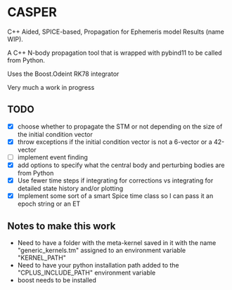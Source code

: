 # CASPER
C++ Aided, SPICE-based, Propagation for Ephemeris model Results (name WIP).

A C++ N-body propagation tool that is wrapped with pybind11 to be called from Python.

Uses the Boost.Odeint RK78 integrator 

Very much a work in progress

## TODO
 - [x] choose whether to propagate the STM or not depending on the size of the initial condition vector
 - [x] throw exceptions if the initial condition vector is not a 6-vector or a 42-vector
 - [ ] implement event finding
 - [x] add options to specify what the central body and perturbing bodies are from Python
 - [x] Use fewer time steps if integrating for corrections vs integrating for detailed state history and/or plotting
 - [x] Implement some sort of a smart Spice time class so I can pass it an epoch string or an ET

## Notes to make this work
 - Need to have a folder with the meta-kernel saved in it with the name "generic_kernels.tm" assigned to an environment variable "KERNEL_PATH"
 - Need to have your python installation path added to the "CPLUS_INCLUDE_PATH" environment variable
 - boost needs to be installed
